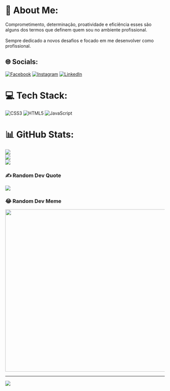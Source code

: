 # 💫 About Me:
Comprometimento, determinação, proatividade e eficiência esses são alguns dos termos que definem quem sou no ambiente profissional.<br><br>Sempre dedicado a novos desafios e focado em me desenvolver como profissional.


## 🌐 Socials:
[![Facebook](https://img.shields.io/badge/Facebook-%231877F2.svg?logo=Facebook&logoColor=white)](https://facebook.com/https://www.facebook.com/lucas.gabriel.142687) [![Instagram](https://img.shields.io/badge/Instagram-%23E4405F.svg?logo=Instagram&logoColor=white)](https://instagram.com/lucasgabiz2) [![LinkedIn](https://img.shields.io/badge/LinkedIn-%230077B5.svg?logo=linkedin&logoColor=white)](https://linkedin.com/in/https://www.linkedin.com/in/lucas-silva-a20696234/) 

# 💻 Tech Stack:
![CSS3](https://img.shields.io/badge/css3-%231572B6.svg?style=for-the-badge&logo=css3&logoColor=white) ![HTML5](https://img.shields.io/badge/html5-%23E34F26.svg?style=for-the-badge&logo=html5&logoColor=white) ![JavaScript](https://img.shields.io/badge/javascript-%23323330.svg?style=for-the-badge&logo=javascript&logoColor=%23F7DF1E)
# 📊 GitHub Stats:
![](https://github-readme-stats.vercel.app/api?username=lucasblack32&theme=dark&hide_border=false&include_all_commits=false&count_private=false)<br/>
![](https://github-readme-streak-stats.herokuapp.com/?user=lucasblack32&theme=dark&hide_border=false)<br/>
![](https://github-readme-stats.vercel.app/api/top-langs/?username=lucasblack32&theme=dark&hide_border=false&include_all_commits=false&count_private=false&layout=compact)

### ✍️ Random Dev Quote
![](https://quotes-github-readme.vercel.app/api?type=horizontal&theme=radical)

### 😂 Random Dev Meme
<img src="https://random-memer.herokuapp.com/" width="512px"/>

---
[![](https://visitcount.itsvg.in/api?id=lucasblack32&icon=0&color=0)](https://visitcount.itsvg.in)

<!-- Proudly created with GPRM ( https://gprm.itsvg.in ) -->
